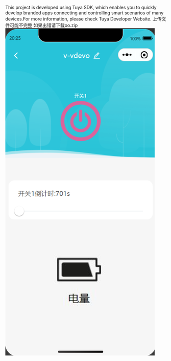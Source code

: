  This project is developed using Tuya SDK, which enables you to quickly develop branded apps connecting and controlling smart scenarios of many devices.For more information, please check Tuya Developer Website.
上传文件可能不完整 如果出错请下载oo.zip
![Image text](https://raw.githubusercontent.com/USER-HFC/hfcdegithub/main/%E6%95%88%E6%9E%9C%E5%B1%95%E7%A4%BA.PNG)
